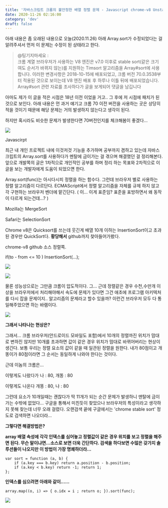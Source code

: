 ```yaml
---
title: '자바스크립트 크롬의 불안정한 배열 정렬 문제 - Javascript chrome-v8 Unstable sorting problem'
date: 2020-11-26 02:16:00
category: 'dev'
draft: false
---
```


아래 내용은 좀 오래된 내용으로 오늘(2020.11.26) 아래 Array.sort가 수정되었다는 걸 알려주셔서 먼저 이 문제는 수정이 된 상태라고 한다. 

> @팅기지마세요 :   
> 크롬 계열 브라우저가 사용하는 V8 엔진은 v7.0 이후로 stable sort(같은 크기여도 순서가 바뀌지 않는)를 지원하는 Timsort 알고리즘을 Array#sort에 사용합니다. 이러한 변경사항은 2018-10-15에 배포되었고, 크롬 버전 70.0.3538부터 적용된 것으로 보이는데 V8 엔진 배포 후 하루나 이틀 뒤에 배포되었습니다. Array#sort 관련 자료를 조사하다가 글을 보게되어 댓글을 남깁니다  
>   

아마도 제가 이 글을 적은 시점은 18년 이전 이었을 거고.. 그 후에 저 시점에 패치가 된 것으로 보인다. 아래 내용은 먼 과거 얘기고 크롬 70 이전 버전을 사용하는 곳은 상당히 적을 것이기 때문에 해당 문제는 거의 발생하지 않는다고 생각이 된다. 

하지만 혹시라도 비슷한 문제가 발생한다면 70버전인지를 체크해봄이 좋겠다...

![](https://blog.kakaocdn.net/dn/cDFmsQ/btqw6npQ5wc/82WDrK9wU5c3jrsJID9ot0/img.png)

Javascirpt

최근 내 개인 프로젝트 내에 이것저것 기능을 추가하며 공부까지 겸하고 있는데 자바스크립트의 Array.sort를 사용하다가 멘탈에 금이가는 걸 겪으며 해결했던 걸 정리해본다. 앞으로 개발쪽의 글은 1차적으로 개인적인 공부를 하며 정리 하는 목표와 2차적으로 이글을 보는 개발자에게 도움이 되었으면 한다.

Array.sort(func)는 아시다시피 정렬을 하는 함수다. 그런데 브라우저 별로 사용하는 정렬 알고리즘이 다르단다. ECMAScript에서 정렬 알고리즘을 자체를 규제 하지 않고 각 구현하는 브라우저 벤더에 맡긴단다. ( 이... 이게 표준임? 표준을 표방하면서 왜 동작이 다르게 되는건데...? )

Mozilla는 MergeSort

Safari는 SelectionSort

Chrome v8은 Quicksort를 쓰는데 웃긴게 배열 10개 이하는 InsertionSort이고 초과된 경우만 QuickSort다. **황당해서** github까지 찾아들어가봤다.

chrome-v8 github 소스 정렬쪽.

if(to - from <= 10 ) InsertionSort(...);

![](https://blog.kakaocdn.net/dn/cgikmE/btqw7v8Lu8G/KxnmKqOGhINm33HpbrmasK/img.png)

![](https://blog.kakaocdn.net/dn/boqKEU/btqw57Ombom/OKlXzkXQ4Tf1dnWuQB9351/img.png)

물론 성능상으로는 그만큼 크롬이 압도적이다. 그... 근데 정렬같은 경우 수천,수만개 이상을 브라우저에서 처리해야해서 속도에 문제가 있다면 그건 애초에 프로그램 아키텍처를 다시 잡을 문제이지.. 알고리즘의 문제라고 할수 있을까? 이런건 브라우저 모두 다 통일해주었으면 하는 바램이다.

![](https://k.kakaocdn.net/dn/bq3ZU3/btqw7wmiO9r/7VHBzboWD6UeXL5mDOzSI0/img.gif)

**그래서 나타나는 현상은?**

그래서... 크롬 브라우저(안드로이드 모바일도 포함)에서 10개의 정렬까진 위치가 맘대로 변하진 않지만 10개를 초과하면 값이 같은 경우 위치가 맘대로 바뀌어버리는 현상이 생긴다. 보통 우리는 정렬 요소의 값이 같을 때 일관된 정렬을 원한다. 내가 80점이고 개똥이가 80점이라면 그 순서는 동일하게 나와야 한다는 것이다.

근데 이놈의 크롬은...

이렇게도 나왔다가 나 : 80, 개똥 : 80

이렇게도 나온다 개똥 : 80, 나 : 80

그런데 요소가 10개일때는 괜찮다가 딱 11개가 되는 순간 문제가 발생하니 맨탈에 금이 가는 수밖에 없었다... 구글을 통해서 미친듯이 찾았으나 브라우저의 특성이라고 생각하지 못해 찾는데 너무 오래 걸렸다. 오랜검색 끝에 구글에서는 'chrome stable sort' 정도로 검색하면 나오더라...

**그렇다면 해결방법은?**

**array 배열 속성에 각각 인덱스를 심어놓고 정렬값이 같은 경우 위치를 보고 정렬을 해주면 된다. 무슨 말이냐면...소스로 보면 더욱 간단하다. 검색을 하다보면 수많은 갖가지 솔루션들이 나오지만 이 방법이 가장 명쾌하더라...**

    var sort = function (a, b) { 
    	if (a.key === b.key) return a.position - b.position; 
        if (a.key < b.key) return -1; return 1; 
    };

**인덱스를 심으려면 아래와 같이......**

    array.map((o, i) => { o.idx = i ; return o; }).sort(func);

![](https://blog.kakaocdn.net/dn/drLFlG/btqw7cuPCEe/zTR94cLkXYYzGAZdrsVKT1/img.png)
